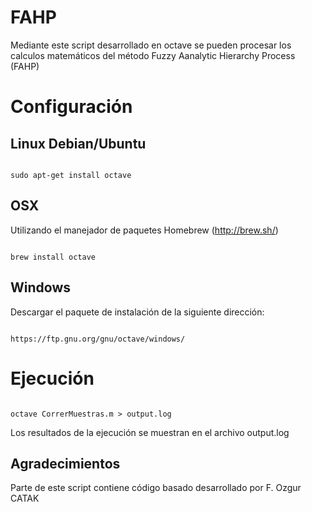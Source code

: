 # FAHP
Mediante este script desarrollado en octave se pueden procesar los calculos matemáticos del método Fuzzy Aanalytic Hierarchy Process (FAHP)

# Configuración
## Linux Debian/Ubuntu
<code>
sudo apt-get install octave
</code>

## OSX
Utilizando el manejador de paquetes Homebrew (http://brew.sh/)

<code>
brew install octave
</code>

## Windows

Descargar el paquete de instalación de la siguiente dirección:

<code>
https://ftp.gnu.org/gnu/octave/windows/
</code>

# Ejecución

<code>
octave CorrerMuestras.m > output.log
</code>

Los resultados de la ejecución se muestran en el archivo output.log

## Agradecimientos
Parte de este script contiene código basado desarrollado por F. Ozgur CATAK
